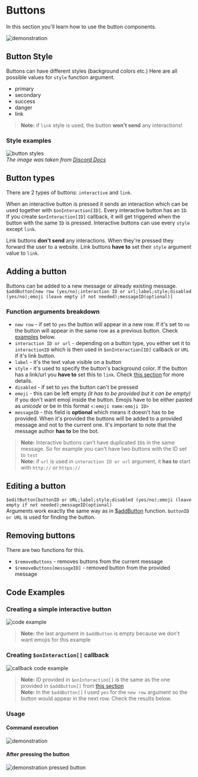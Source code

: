 # Buttons
In this section you'll learn how to use the button components.

![demonstration](https://user-images.githubusercontent.com/16838075/120199057-18c2de00-c223-11eb-9198-997227082a76.png)

## Button Style
Buttons can have different styles (background colors etc.)
Here are all possible values for `style` function argument.
- primary
- secondary
- success
- danger
- link

>**Note:** if `link` style is used, the button **won't send** any interactions!

### Style examples
![button styles](https://user-images.githubusercontent.com/16838075/120202615-19f60a00-c227-11eb-8e8e-5cd3c38f6c1b.png)\
*The image was taken from [Discord Docs](https://discord.com/developers/docs/interactions/message-components#buttons-button-styles)*

## Button types
There are 2 types of buttons: `interactive` and `link`.

When an interactive button is pressed it sends an interaction which can be used together with `$onInteraction[ID]`.
Every interactive button has an `ID`. If you create `$onInteraction[ID]` callback, it will get triggered when the button with the same `ID` is pressed.
Interactive buttons can use every `style` except `link`.

Link buttons **don't send** any interactions. When they're pressed they forward the user to a website.
Link buttons **have to** set their `style` argument value to `link`.


## Adding a button
Buttons can be added to a new message or already existing message.\
`$addButton[new row (yes/no);interaction ID or url;label;style;disabled (yes/no);emoji (leave empty if not needed);messageID(optional)]`

### Function arguments breakdown
- `new row` - if set to `yes` the button will appear in a new row. If it's set to `no` the button will appear in the same row as a previous button. Check [examples](#code-examples) below.
- `interaction ID or url` - depending on a button type, you either set it to `interactionID` which is then used in `$onInteraction[ID]` callback or `URL` if it's link button.
- `label` - it's the text value visible on a button
- `style` - it's used to specify the button's background color. If the button has a link/url you **have to** set this to `link`. Check [this section](#button-style) for more details.
- `disabled` - if set to `yes` the button can't be pressed
- `emoji` - this can be left empty *(it has to be provided but it can be empty)* if you don't want emoji inside the button. Emojis have to be either pasted as *unicode* or be in this format `<:emoji name:emoji ID>`
- `messageID` - this field is **optional** which means it doesn't has to be provided. When it's provided the buttons will be added to a provided message and not to the current one. It's important to note that the message author **has to** be the bot.

>**Note:** Interactive buttons can't have duplicated `ID`s in the same message. So for example you can't have two buttons with the ID set to `test`\
>**Note:** if `url` is used in `interaction ID or url` argument, it **has to** start with `http://` or `https://`

## Editing a button
`$editButton[buttonID or URL;label;style;disabled (yes/no);emoji (leave empty if not needed);messageID(optional)`\
Arguments work exactly the same way as in [$addButton](#adding-a-button) function. `buttonID or URL` is used for finding the button.

## Removing buttons
There are two functions for this.
- `$removeButtons` - removes buttons from the current message
- `$removeButtons[messageID]` - removed button from the provided message

## Code Examples
### Creating a simple interactive button
![code example](https://user-images.githubusercontent.com/16838075/120206814-f08bad00-c22b-11eb-872c-57dfa7243524.png)

>**Note:** the last argument in `$addButton` is empty because we don't want emojis for this example

### Creating `$onInteraction[]` callback
![callback code example](https://user-images.githubusercontent.com/16838075/120206913-1022d580-c22c-11eb-9656-8bc9e7476f51.png)
>**Note:** ID provided in `$onInteraction[]` is the same as the one provided in `$addButton[]` from [this section](#creating-a-simple-interactive-button)\
>**Note:** In the `$addButton[]` I used `yes` for the `new row` argument so the button would appear in the next row. Check the results below.

### Usage
#### Command execution
![demonstration](https://user-images.githubusercontent.com/16838075/120199057-18c2de00-c223-11eb-9198-997227082a76.png)
#### After pressing the button
![demonstration pressed button](https://user-images.githubusercontent.com/16838075/120207246-7d366b00-c22c-11eb-8d04-9cf569ced8ae.png)



